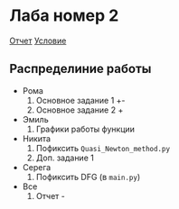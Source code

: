 # Лаба номер 2

[Отчет](https://docs.google.com/document/d/1lfe3bAGiTB_BS57YgiuoFt1z1P7MWVGQ6RfqfdT55co/edit?tab=t.0 "Отчет")
[Условие](https://disk.yandex.ru/i/UzFtj3jmAmCctQ "Условие")

## Распределиние работы

- Рома
    1. Основное задание 1 +-
    2. Основное задание 2 +
- Эмиль
    1. Графики работы функции
- Никита
    1. Пофиксить `Quasi_Newton_method.py`
    2. Доп. задание 1
- Серега
    1. Пофиксить DFG (в `main.py`)
- Все
    1. Отчет - 
